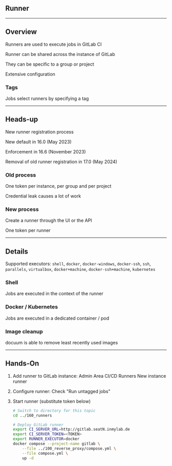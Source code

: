 <!-- .slide: id="gitlab_runner" class="vertical-center" -->

<i class="fa-duotone fa-person-running fa-8x fa-duotone-colors" style="float: right; color: grey;"></i>

## Runner

---

## Overview

<i class="fa-duotone fa-person-running fa-4x fa-duotone-colors" style="float: right;"></i>

Runners [<i class="fa-solid fa-arrow-up-right-from-square"></i>](https://docs.gitlab.com/runner/) are used to execute jobs in GitLab CI

Runner can be shared across the instance of GitLab

They can be specific to a group or project

Extensive configuration [<i class="fa-solid fa-arrow-up-right-from-square"></i>](https://docs.gitlab.com/runner/configuration/advanced-configuration.html)

### Tags

Jobs select runners by specifying a tag

---

## Heads-up

New runner registration process [](https://docs.gitlab.com/ee/architecture/blueprints/runner_tokens/)

New default in 16.0 (May 2023)

Enforcement in 16.6 (November 2023)

Removal of old runner registration in 17.0 (May 2024)

### Old process

One token per instance, per group and per project

Credential leak causes a lot of work

### New process [](https://docs.gitlab.com/ee/ci/runners/new_creation_workflow.html)

Create a runner through the UI or the API

One token per runner

---

## Details

<i class="fa-duotone fa-person-running fa-4x fa-duotone-colors" style="float: right;"></i>

Supported executors: `shell`, `docker`, `docker-windows`, `docker-ssh`, `ssh`, `parallels`, `virtualbox`, `docker+machine`, `docker-ssh+machine`, `kubernetes`

### Shell

Jobs are executed in the context of the runner

### Docker / Kubernetes

Jobs are executed in a dedicated container / pod

### Image cleanup

docuum [<i class="fa-solid fa-arrow-up-right-from-square"></i>](https://github.com/stepchowfun/docuum) is able to remove least recently used images

---

## Hands-On

1. Add runner to GitLab instance: Admin Area <i class="fa-regular fa-arrow-right"></i> CI/CD <i class="fa-regular fa-arrow-right"></i> Runners <i class="fa-regular fa-arrow-right"></i> New instance runner

1. Configure runner: Check "Run untagged jobs"

1. Start runner (substitute token below)

    ```bash
    # Switch to directory for this topic
    cd ../160_runners

    # Deploy GitLab runner
    export CI_SERVER_URL=http://gitlab.seatN.inmylab.de
    export CI_SERVER_TOKEN=<TOKEN>
    export RUNNER_EXECUTOR=docker
    docker compose --project-name gitlab \
        --file ../100_reverse_proxy/compose.yml \
        --file compose.yml \
        up -d
    ```

    <!-- .element: style="width: 35em;" -->
